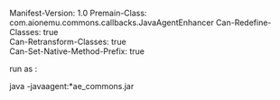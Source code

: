 Manifest-Version: 1.0
Premain-Class: com.aionemu.commons.callbacks.JavaAgentEnhancer
Can-Redefine-Classes: true  
Can-Retransform-Classes: true  
Can-Set-Native-Method-Prefix: true   


run as :

java -javaagent:*ae_commons.jar
